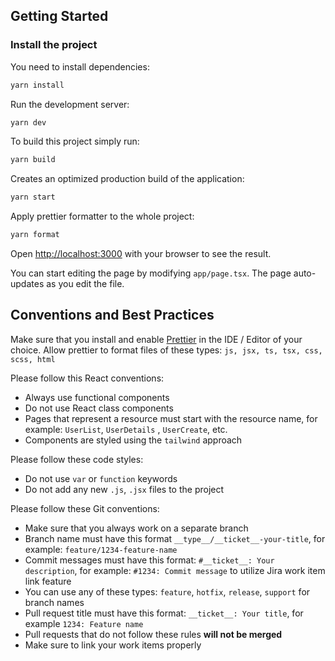 ## Getting Started

### Install the project

You need to install dependencies:

```bash
yarn install
```

Run the development server:

```bash
yarn dev
```

To build this project simply run:

```bash
yarn build
```

Creates an optimized production build of the application:

```bash
yarn start
```

Apply prettier formatter to the whole project:

```bash
yarn format
```

Open [http://localhost:3000](http://localhost:3000) with your browser to see the result.

You can start editing the page by modifying `app/page.tsx`. The page auto-updates as you edit the file.

## Conventions and Best Practices

Make sure that you install and enable [Prettier](https://prettier.io/) in the IDE / Editor of your choice. Allow
prettier to format files of these types: `js, jsx, ts, tsx, css, scss, html`

Please follow this React conventions:

- Always use functional components
- Do not use React class components
- Pages that represent a resource must start with the resource name, for example: `UserList`, `UserDetails`
  , `UserCreate`, etc.
- Components are styled using the `tailwind` approach

Please follow these code styles:

- Do not use `var` or `function` keywords
- Do not add any new `.js`, `.jsx` files to the project

Please follow these Git conventions:

- Make sure that you always work on a separate branch
- Branch name must have this format `__type__/__ticket__-your-title`, for example: `feature/1234-feature-name`
- Commit messages must have this format: `#__ticket__: Your description`, for example:  `#1234: Commit message` to
  utilize Jira work item link feature
- You can use any of these types: `feature`, `hotfix`, `release`, `support` for branch names
- Pull request title must have this format: `__ticket__: Your title`, for example `1234: Feature name`
- Pull requests that do not follow these rules **will not be merged**
- Make sure to link your work items properly
